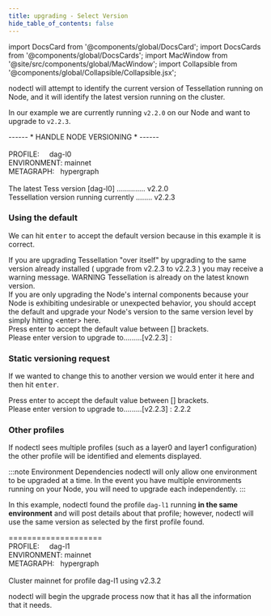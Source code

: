 ```yaml
---
title: upgrading - Select Version
hide_table_of_contents: false
---
```

<intro-end />

import DocsCard from '@components/global/DocsCard';
import DocsCards from '@components/global/DocsCards';
import MacWindow from '@site/src/components/global/MacWindow';
import Collapsible from '@components/global/Collapsible/Collapsible.jsx';

<head>
  <title>MainNet 2.0 Automation with nodectl</title>
  <meta
    name="description"
    content="MainNet 2.0 Automation - Upgrade Tessellation with nodectl"
  />
</head>

nodectl will attempt to identify the current version of Tessellation running on Node, and it will identify the latest version running on the cluster.

In our example we are currently running `v2.2.0` on our Node and want to upgrade to `v2.2.3`.

<MacWindow>
------ * HANDLE NODE VERSIONING * ------<br />
<br />
PROFILE:&nbsp;&nbsp;&nbsp;&nbsp;&nbsp;dag-l0<br />
ENVIRONMENT: mainnet<br /> 
METAGRAPH:&nbsp;&nbsp;&nbsp;hypergraph<br />
<br />
The latest Tess version [dag-l0] .............. v2.2.0<br /> 
Tessellation version running currently ........ v2.2.3<br />
</MacWindow>

### Using the default

We can hit <kbd>enter</kbd> to accept the default version because in this example it is correct.

<Collapsible title="possible warning">
If you are upgrading Tessellation "over itself" by upgrading to the same version already installed ( upgrade from v2.2.3 to v2.2.3 ) you may receive a warning message.
<MacWindow>
WARNING  Tessellation is already on the latest known version.<br />
If you are only upgrading the Node's internal components because your Node is exhibiting undesirable or unexpected behavior, you should accept the default and upgrade your Node's version to the same version level by simply hitting &lt;enter&gt; here.<br />
</MacWindow>
</Collapsible>

<MacWindow>
Press enter to accept the default value between [] brackets.<br />
Please enter version to upgrade to.........[v2.2.3] : 
</MacWindow>

### Static versioning request

If we wanted to change this to another version we would enter it here and then hit <kbd>enter</kbd>.

<MacWindow>
Press enter to accept the default value between [] brackets.<br />
Please enter version to upgrade to.........[v2.2.3] : 2.2.2
</MacWindow>

### Other profiles
If nodectl sees multiple profiles (such as a layer0 and layer1 configuration) the other profile will be identified and elements displayed.

:::note Environment Dependencies
nodectl will only allow one environment to be upgraded at a time.  In the event you have multiple environments running on your Node, you will need to upgrade each independently.
:::

In this example, nodectl found the profile `dag-l1` running **in the same environment** and will post details about that profile; however, nodectl will use the same version as selected by the first profile found.

<MacWindow>
====================<br />
PROFILE:&nbsp;&nbsp;&nbsp;&nbsp;&nbsp;dag-l1<br />
ENVIRONMENT: mainnet<br /> 
METAGRAPH:&nbsp;&nbsp;&nbsp;hypergraph<br />
<br />
Cluster mainnet for profile dag-l1 using v2.3.2<br />
</MacWindow>

nodectl will begin the upgrade process now that it has all the information that it needs.